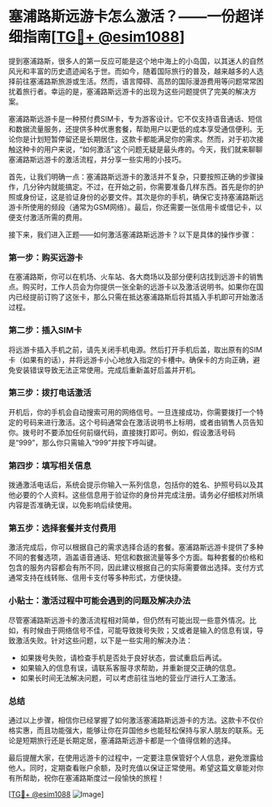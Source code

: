 # 塞浦路斯远游卡怎么激活？——一份超详细指南[[TG💪+ @esim1088](https://t.me/s/esim1088)]

提到塞浦路斯，很多人的第一反应可能是这个地中海上的小岛国，以其迷人的自然风光和丰富的历史遗迹闻名于世。而如今，随着国际旅行的普及，越来越多的人选择前往塞浦路斯旅游或生活。然而，语言障碍、高昂的国际漫游费用等问题常常困扰着旅行者。幸运的是，塞浦路斯远游卡的出现为这些问题提供了完美的解决方案。

塞浦路斯远游卡是一种预付费SIM卡，专为游客设计。它不仅支持语音通话、短信和数据流量服务，还提供多种优惠套餐，帮助用户以更低的成本享受通信便利。无论你是计划短暂停留还是长期居住，这款卡都能满足你的需求。然而，对于初次接触这种卡的用户来说，“如何激活”这个问题无疑是最头疼的。今天，我们就来聊聊塞浦路斯远游卡的激活流程，并分享一些实用的小技巧。

首先，让我们明确一点：塞浦路斯远游卡的激活并不复杂，只要按照正确的步骤操作，几分钟内就能搞定。不过，在开始之前，你需要准备几样东西。首先是你的护照或身份证，这是验证身份的必要文件。其次是你的手机，确保它支持塞浦路斯远游卡所使用的频段（通常为GSM网络）。最后，你还需要一张信用卡或借记卡，以便支付激活所需的费用。

接下来，我们进入正题——如何激活塞浦路斯远游卡？以下是具体的操作步骤：

### 第一步：购买远游卡
在塞浦路斯，你可以在机场、火车站、各大商场以及部分便利店找到远游卡的销售点。购买时，工作人员会为你提供一张全新的远游卡以及激活说明书。如果你在国内已经提前订购了这张卡，那么只需在抵达塞浦路斯后将其插入手机即可开始激活过程。

### 第二步：插入SIM卡
将远游卡插入手机之前，请先关闭手机电源。然后打开手机后盖，取出原有的SIM卡（如果有的话），并将远游卡小心地放入指定的卡槽中。确保卡的方向正确，避免安装错误导致无法正常使用。完成后重新盖好后盖并开机。

### 第三步：拨打电话激活
开机后，你的手机会自动搜索可用的网络信号。一旦连接成功，你需要拨打一个特定的号码来进行激活。这个号码通常会在激活说明书上标明，或者由销售人员告知你。拨号时不要添加任何前缀代码，直接拨打即可。例如，假设激活号码是“999”，那么你只需输入“999”并按下呼叫键。

### 第四步：填写相关信息
拨通激活电话后，系统会提示你输入一系列信息，包括你的姓名、护照号码以及其他必要的个人资料。这些信息用于验证你的身份并完成注册。请务必仔细核对所填内容是否准确无误，以免影响后续使用。

### 第五步：选择套餐并支付费用
激活完成后，你可以根据自己的需求选择合适的套餐。塞浦路斯远游卡提供了多种不同的套餐选项，涵盖语音通话、短信和数据流量等多个方面。每种套餐的价格和包含的服务内容都会有所不同，因此建议根据自己的实际需要做出选择。支付方式通常支持在线转账、信用卡支付等多种形式，方便快捷。

### 小贴士：激活过程中可能会遇到的问题及解决办法
尽管塞浦路斯远游卡的激活流程相对简单，但仍然有可能出现一些意外情况。比如，有时候由于网络信号不佳，可能导致拨号失败；又或者是输入的信息有误，导致激活失败。针对这些问题，以下是一些实用的解决办法：

- 如果拨号失败，请检查手机是否处于良好状态，尝试重启后再试。
- 如果输入的信息有误，请联系客服寻求帮助，并重新提交正确的信息。
- 如果长时间无法解决问题，可以考虑前往当地的营业厅进行人工激活。

### 总结
通过以上步骤，相信你已经掌握了如何激活塞浦路斯远游卡的方法。这款卡不仅价格实惠，而且功能强大，能够让你在异国他乡也能轻松保持与家人朋友的联系。无论是短期旅行还是长期定居，塞浦路斯远游卡都是一个值得信赖的选择。

最后提醒大家，在使用远游卡的过程中，一定要注意保管好个人信息，避免泄露给他人。同时，定期查看账户余额，及时充值以保证正常使用。希望这篇文章能对你有所帮助，祝你在塞浦路斯度过一段愉快的旅程！

[[TG💪+ @esim1088](https://t.me/s/esim1088) ![Image](https://i.postimg.cc/4NQfJmqS/Snipaste-2025-05-13-00-14-12.png)]